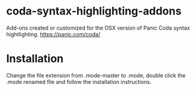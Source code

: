 # coda-syntax-highlighting-addons
Add-ons created or customized for the OSX version of Panic Coda syntax hightlighting. https://panic.com/coda/

# Installation
Change the file extension from .mode-master to .mode, double click the .mode renamed file and follow the installation instructions. 
